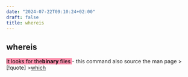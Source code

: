 ```yaml
---
date: "2024-07-22T09:10:24+02:00"
draft: false
title: whereis
---
```


## whereis

<mark style="background: #FF5582A6;">It looks for the**binary** files
</mark> - this command also source the man page \>\[!quote\]
\>[which](/Notes/posts/Linux/commands/which)
